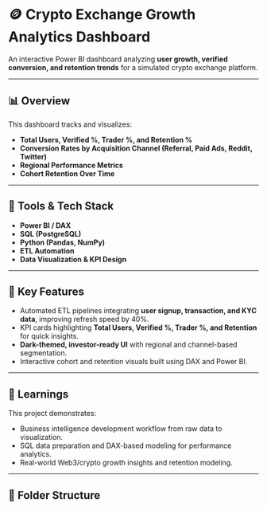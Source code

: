 # 🪙 Crypto Exchange Growth Analytics Dashboard

An interactive Power BI dashboard analyzing **user growth, verified conversion, and retention trends** for a simulated crypto exchange platform.

---

## 📊 Overview
This dashboard tracks and visualizes:
- **Total Users, Verified %, Trader %, and Retention %**
- **Conversion Rates by Acquisition Channel (Referral, Paid Ads, Reddit, Twitter)**
- **Regional Performance Metrics**
- **Cohort Retention Over Time**

---

## 🧰 Tools & Tech Stack
- **Power BI / DAX**
- **SQL (PostgreSQL)**
- **Python (Pandas, NumPy)**
- **ETL Automation**
- **Data Visualization & KPI Design**

---

## 🚀 Key Features
- Automated ETL pipelines integrating **user signup, transaction, and KYC data**, improving refresh speed by 40%.
- KPI cards highlighting **Total Users, Verified %, Trader %, and Retention** for quick insights.
- **Dark-themed, investor-ready UI** with regional and channel-based segmentation.
- Interactive cohort and retention visuals built using DAX and Power BI.

---

## 🧠 Learnings
This project demonstrates:
- Business intelligence development workflow from raw data to visualization.
- SQL data preparation and DAX-based modeling for performance analytics.
- Real-world Web3/crypto growth insights and retention modeling.

---

## 📂 Folder Structure
